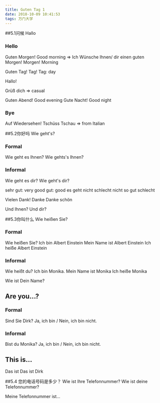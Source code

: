 ```yaml
---
title: Guten Tag 1
date: 2018-10-09 10:41:53
tags: 万门大学
---
```


##5.1问候 Hallo
### Hello
Guten Morgen! Good morning => Ich Wünsche Ihnen/ dir einen guten Morgen!
Morgen! Morning

Guten Tag!
Tag!
Tag: day

Hallo!

Grüß dich => casual

Guten Abend! Good evening
Gute Nacht! Good night

### Bye
Auf Wiedersehen!
Tschüss
Tschau => from Italian

##5.2你好吗 Wie geht's?
### Formal
Wie geht es Ihnen?
Wie gehts's Ihnen?
### Informal
Wie geht es dir?
Wie geht's dir?

sehr gut: very good
gut: good
es geht
nicht schlecht
nicht so gut
schlecht

Vielen Dank!
Danke
Danke schön

Und Ihnen?
Und dir?

##5.3你叫什么 Wie heißen Sie?
### Formal
Wie heißen Sie?
Ich bin Albert Einstein
Mein Name ist Albert Einstein
Ich heiße Albert Einstein
### Informal
Wie heißt du?
Ich bin Monika.
Mein Name ist Monika
Ich heiße Monika

Wie ist Dein Name?

## Are you...?
### Formal
Sind Sie Dirk?
Ja, ich bin / Nein, ich bin nicht.
### Informal
Bist du Monika?
Ja, ich bin / Nein, ich bin nicht.

## This is...
Das ist
Das ist Dirk

##5.4 您的电话号码是多少？
Wie ist Ihre Telefonnummer?
Wie ist deine Telefonnummer?

Meine Telefonnummer ist...

